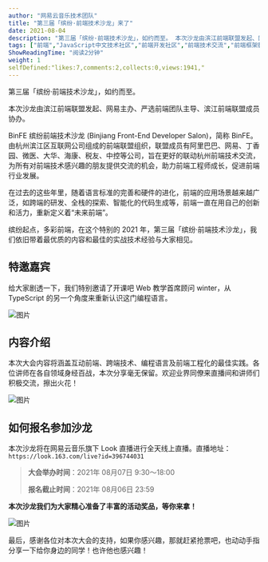 ```yaml
---
author: "网易云音乐技术团队"
title: "第三届「缤纷·前端技术沙龙」来了"
date: 2021-08-04
description: "第三届「缤纷·前端技术沙龙」，如约而至。 本次沙龙由滨江前端联盟发起、网易主办、严选前端团队主导、滨江前端联盟成员协办。"
tags: ["前端","JavaScript中文技术社区","前端开发社区","前端技术交流","前端框架教程","JavaScript 学习资源","CSS 技巧与最佳实践","HTML5 最新动态","前端工程师职业发展","开源前端项目","前端技术趋势"]
ShowReadingTime: "阅读2分钟"
weight: 1
selfDefined:"likes:7,comments:2,collects:0,views:1941,"
---
```

第三届「缤纷·前端技术沙龙」，如约而至。

本次沙龙由滨江前端联盟发起、网易主办、严选前端团队主导、滨江前端联盟成员协办。

BinFE 缤纷前端技术沙龙 (Binjiang Front-End Developer Salon)，简称 BinFE。由杭州滨江区互联网公司组成的前端联盟组织，联盟成员有阿里巴巴、网易、丁香园、微医、大华、海康、税友、中控等公司，旨在更好的联动杭州前端技术交流，为所有对前端技术感兴趣的朋友提供交流的机会，助力前端工程师成长，促进前端行业发展。

在过去的这些年里，随着语言标准的完善和硬件的进化，前端的应用场景越来越广泛，如跨端的研发、全栈的探索、智能化的代码生成等，前端一直在用自己的创新和活力，重新定义着“未来前端”。

缤纷起点，多彩前端，在这个特别的 2021 年，第三届「缤纷·前端技术沙龙」，我们依旧带着最优质的内容和最佳的实战技术经验与大家相见。

特邀嘉宾
----

给大家剧透一下，我们特别邀请了开课吧 Web 教学首席顾问 winter，从 TypeScript 的另一个角度来重新认识这门编程语言。

![图片](/images/jueJin/129efb5684084b1.png)

内容介绍
----

本次大会内容将涵盖互动前端、跨端技术、编程语言及前端工程化的最佳实践。各位讲师在各自领域身经百战，本次分享毫无保留。欢迎业界同僚来直播间和讲师们积极交流，擦出火花！

![图片](/images/jueJin/3204d9d3db53453.png)

如何报名参加沙龙
--------

本次沙龙将在网易云音乐旗下 Look 直播进行全天线上直播。直播地址：`https://look.163.com/live?id=396744031`

> **大会举办时间**：2021年 08月07日 9:30～18:00
> 
> **报名截止时间**：2021年 08月06日 23:59

**本次沙龙我们为大家精心准备了丰富的活动奖品，等你来拿！**

![图片](/images/jueJin/eb24c688b66d496.png)

最后，感谢各位对本次大会的支持，如果你感兴趣，那就赶紧抢票吧，也动动手指分享一下给你身边的同学！也许他也感兴趣！